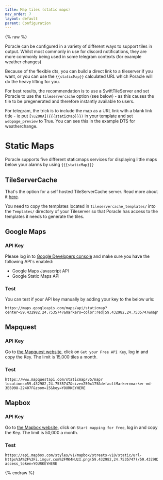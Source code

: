 ```yaml
---
title: Map tiles (static maps)
nav_order: 7
layout: default
parent: Configuration
---
```


{% raw %}

Poracle can be configured in a variety of different ways to support
tiles in output.  Whilst most commonly in use for discord notifications,
they are more commonly being used in some telegram contexts
(for example weather changes)

Because of the flexible dts, you can build a direct link to a tileserver
if you want, or you can use the ``{{staticMap}}`` calculated URL
which Poracle will do the heavy lifting for you.

For best results, the recommendation is to use a SwiftTileServer and
set Poracle to use the `tileservercache` option (see below) - as this
causes the tile to be pregenerated and therefore instantly available
to users.  

For telegram, the trick is to include the map as a URL link with a blank
link title - ie put ``[\u200A]({{{staticMap}}})`` in your template and
set `webpage_preview` to True. You can see this in the example DTS for
weatherchange.

# Static Maps

Poracle supports five different staticmaps services for displaying little maps below your alarms by using `{{{staticMap}}}`

## TileServerCache

That's the option for a self hosted TileServerCache server. Read more about it [here](https://github.com/123FLO321/SwiftTileserverCache). 

You need to copy the templates located in `tileservercache_templates/` into the `Templates/` directory of your Tileserver so
that Poracle has access to the templates it needs to generate the tiles.


## Google Maps

### API Key

Please log in to [Google Developers console](https://console.developers.google.com/) and make sure you have the following API's enabled:  
   
* Google Maps Javascript API 
* Google Static Maps API  

### Test

You can test if your API key manually by adding your key to the below urls:  

```
https://maps.googleapis.com/maps/api/staticmap?center=59.432982,24.7535747&markers=color:red|59.432982,24.7535747&maptype=roadmap&zoom=15&size=250x175&key=YOURKEYHERE
```  

## Mapquest

### API Key

Go to [the Mapquest website](https://developer.mapquest.com/), click on `Get your Free API Key`, log in and copy the Key. The limit is 15,000 tiles a month.

### Test

```
https://www.mapquestapi.com/staticmap/v5/map?locations=59.432982,24.7535747&size=250x175&defaultMarker=marker-md-3B5998-22407F&zoom=15&key=YOURKEYHERE
```

## Mapbox

### API Key

Go to [the Mapbox website](https://www.mapbox.com/), click on `Start mapping for free`, log in and copy the Key. The limit is 50,000 a month.

### Test

```
https://api.mapbox.com/styles/v1/mapbox/streets-v10/static/url-https%3A%2F%2Fi.imgur.com%2FMK4NUzI.png(59.432982,24.7535747)/59.432982,24.7535747,15,0,0/250x175?access_token=YOURKEYHERE
```

{% endraw %}
